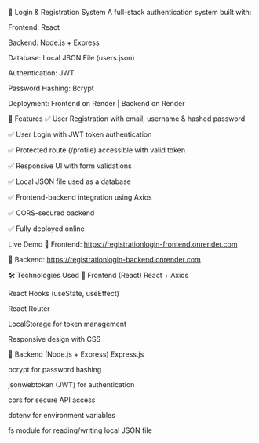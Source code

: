 🔐 Login & Registration System
A full-stack authentication system built with:

Frontend: React

Backend: Node.js + Express

Database: Local JSON File (users.json)

Authentication: JWT

Password Hashing: Bcrypt

Deployment: Frontend on Render | Backend on Render

📌 Features
✅ User Registration with email, username & hashed password

✅ User Login with JWT token authentication

✅ Protected route (/profile) accessible with valid token

✅ Responsive UI with form validations

✅ Local JSON file used as a database

✅ Frontend-backend integration using Axios

✅ CORS-secured backend

✅ Fully deployed online


 Live Demo
🔗 Frontend: https://registrationlogin-frontend.onrender.com

🔗 Backend: https://registrationlogin-backend.onrender.com

🛠️ Technologies Used
🔹 Frontend (React)
React + Axios

React Hooks (useState, useEffect)

React Router

LocalStorage for token management

Responsive design with CSS

🔹 Backend (Node.js + Express)
Express.js

bcrypt for password hashing

jsonwebtoken (JWT) for authentication

cors for secure API access

dotenv for environment variables

fs module for reading/writing local JSON file







